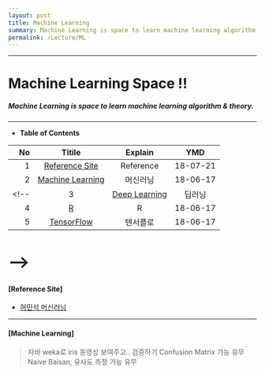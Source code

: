 ```yaml
---
layout: post
title: Machine Learning
summary: Machine Learning is space to learn machine learning algorithm & theory. 
permalink: /Lecture/ML
---
```


---

<!-- $theme: gaia -->
<!-- *template: gaia -->
<!-- page_number: false -->

# Machine Learning Space !!
#####  Machine Learning is space to learn machine learning algorithm & theory. 

---

<!-- *template: invert -->
<!-- page_number: true -->
<a name="contents"/>

* **Table of Contents**   

<span style="font-size:16pt">
  
|No|Titile|Explain|YMD|
|--:|:--:|:-:|:--:|
|1|[Reference Site](#site)|Reference|18-07-21|
|2|[Machine Learning](#machine) |머신러닝|18-06-17|
<!-- |3|[Deep Learning](#deep)|딥러닝|18-06-17|
|4|[R](/Lecture/R)|R|18-06-17|
|5|[TensorFlow](/Lecture/TensorFlow)|텐서플로|18-06-17|
-->
---

<!-- *template: invert -->
<a name="site"/>

#### [Reference Site]  
* [허민석 머신러닝](https://youtu.be/hO9SVW6nnhM)
<!-- * Gradle
* [Lecture](/Lecture/Java)
-->

---

<!-- *template: invert -->
<a name="machine"/>

#### [Machine Learning]

> 자바 weka로  iris 동영상 보여주고.. 검증하기
> Confusion Matrix 가능 유무
> Naive Baisan, 유사도 측정 가능 유무
